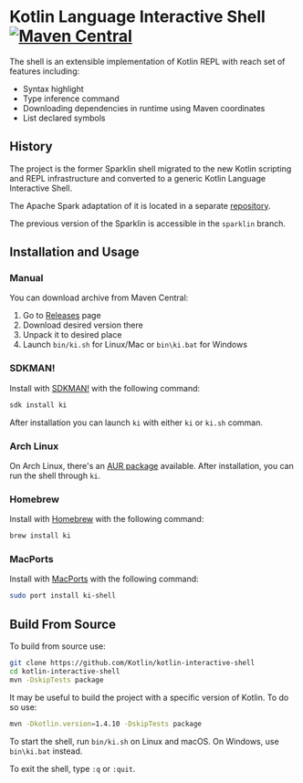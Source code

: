# Kotlin Language Interactive Shell [![Maven Central](https://img.shields.io/maven-central/v/org.jetbrains.kotlinx/ki-shell.svg?label=Maven%20Central)](https://search.maven.org/search?q=g:%22org.jetbrains.kotlinx%22%20AND%20a:%22ki-shell%22)

The shell is an extensible implementation of Kotlin REPL with reach set of features including:

- Syntax highlight
- Type inference command
- Downloading dependencies in runtime using Maven coordinates
- List declared symbols


## History

The project is the former Sparklin shell migrated to the new Kotlin scripting and REPL infrastructure and converted to a
generic Kotlin Language Interactive Shell.

The Apache Spark adaptation of it is located in a separate [repository](https://github.com/Kotlin/kotlin-spark-shell).

The previous version of the Sparklin is accessible in the `sparklin` branch.

## Installation and Usage

### Manual

You can download archive from Maven Central: 
1. Go to [Releases](https://github.com/Kotlin/kotlin-interactive-shell/releases) page
2. Download desired version there
3. Unpack it to desired place
4. Launch `bin/ki.sh` for Linux/Mac or `bin\ki.bat` for Windows

### SDKMAN!

Install with [SDKMAN!](https://sdkman.io/) with the following command:

```bash
sdk install ki
```

After installation you can launch `ki` with either `ki` or `ki.sh` comman.

### Arch Linux

On Arch Linux, there's an [AUR package](https://aur.archlinux.org/packages/ki-shell-bin/) available.
After installation, you can run the shell through `ki`.

### Homebrew

Install with [Homebrew](https://brew.sh/) with the following command:
```bash
brew install ki
```

### MacPorts

Install with [MacPorts](https://www.macports.org) with the following command:
```bash
sudo port install ki-shell
```

## Build From Source

To build from source use:
```bash
git clone https://github.com/Kotlin/kotlin-interactive-shell
cd kotlin-interactive-shell
mvn -DskipTests package

```
It may be useful to build the project with a specific version of Kotlin. To do so use:
```bash
mvn -Dkotlin.version=1.4.10 -DskipTests package
```
To start the shell, run `bin/ki.sh` on Linux and macOS. On Windows, use `bin\ki.bat` instead.

To exit the shell, type `:q` or `:quit`.
